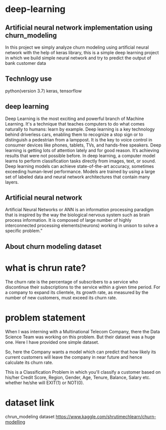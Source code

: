 # deep-learning

## Artificial neural network implementation using churn_modeling

In this project we simply analyze churn modeling using artificial neural network with the help of keras library, this is a simple deep learning project in which we build simple neural network and try to predict the output of bank customer data

## Technlogy use
python(version 3.7)
keras, 
tensorflow

## deep learning 

Deep Learning is the most exciting and powerful branch of Machine Learning. It's a technique that teaches computers to do what comes naturally to humans: learn by example. Deep learning is a key technology behind driverless cars, enabling them to recognize a stop sign or to distinguish a pedestrian from a lamppost. It is the key to voice control in consumer devices like phones, tablets, TVs, and hands-free speakers. Deep learning is getting lots of attention lately and for good reason. It’s achieving results that were not possible before.
In deep learning, a computer model learns to perform classification tasks directly from images, text, or sound. Deep learning models can achieve state-of-the-art accuracy, sometimes exceeding human-level performance. Models are trained by using a large set of labeled data and neural network architectures that contain many layers.


## Artificial neural network

Artificial Neural Networks or ANN is an information processing paradigm that is inspired by the way the biological nervous system such as brain process information. It is composed of large number of highly interconnected processing elements(neurons) working in unison to solve a specific problem.”

## About churn modeling dataset

# what is chrun rate?

The churn rate is the percentage of subscribers to a service who discontinue their subscriptions to the service within a given time period. For a company to expand its clientele, its growth rate, as measured by the number of new customers, must exceed its churn rate.


# problem statement

When I was interning with a Multinational Telecom Company, there the Data Science Team was working on this problem. But their dataset was a huge one. Here I have provided one simple dataset.


So, here the Company wants a model which can predict that how likely its current customers will leave the company in near future and hence calculate its churn rate.

This is a Classification Problem in which you'll classify a customer based on his/her Credit Score, Region, Gender, Age, Tenure, Balance, Salary etc. whether he/she will EXIT(1) or NOT(0).

# dataset link
chrun_modeling dataset https://www.kaggle.com/shrutimechlearn/churn-modelling





